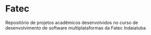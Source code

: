 # Fatec
Repositório de projetos acadêmicos desenvolvidos no curso de desenvolvimento de software multiplataformas da Fatec Indaiatuba  

